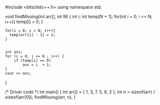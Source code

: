 
#include <bits/stdc++.h>
using namespace std;

void findMissing(int arr[], int N)
{
    int i;
    int temp[N + 1];
    for(int i = 0; i <= N; i++){
      temp[i] = 0;
    }
  
    for(i = 0; i < N; i++){
      temp[arr[i] - 1] = 1;
    }


    int ans;
    for (i = 0; i <= N ; i++) {
        if (temp[i] == 0)
            ans = i  + 1;
    }
    cout << ans;
}

/* Driver code */
int main()
{
    int arr[] = { 1, 3, 7, 5, 6, 2 };
    int n = sizeof(arr) / sizeof(arr[0]);
    findMissing(arr, n);
}
